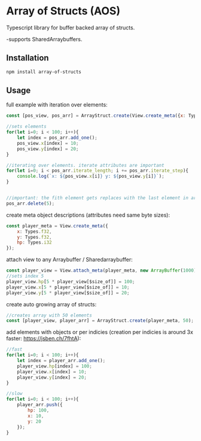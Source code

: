 # Array of Structs (AOS)

Typescript library for buffer backed array of structs.

-supports SharedArraybuffers.

## Installation

```bash
npm install array-of-structs
```

## Usage

full example with iteration over elements:
```javascript
const [pos_view, pos_arr] = ArrayStruct.create(View.create_meta({x: Types.f32, y: Types.f32}));

//sets elements
for(let i=0; i < 100; i++){
    let index = pos_arr.add_one();
    pos_view.x[index] = 10;
    pos_view.y[index] = 20;
}

//iterating over elements. iterate attributes are important
for(let i=0; i < pos_arr.iterate_length; i += pos_arr.iterate_step){
    console.log(`x: ${pos_view.x[i]} y: ${pos_view.y[i]}`);
}


//important: the fith element gets replaces with the last element in array
pos_arr.delete(5);

```

create meta object descriptions (attributes need same byte sizes):
```javascript
const player_meta = View.create_meta({
    x: Types.f32,
    y: Types.f32,
    hp: Types.i32
});
```

attach view to any Arraybuffer / Sharedarraybuffer:
```javascript
const player_view = View.attach_meta(player_meta, new ArrayBuffer(1000));
//sets index 5
player_view.hp[5 * player_view[$size_of]] = 100;
player_view.x[5 * player_view[$size_of]] = 10;
player_view.y[5 * player_view[$size_of]] = 20;

```

create auto growing array of structs:
```javascript
//creates array with 50 elements
const [player_view, player_arr] = ArrayStruct.create(player_meta, 50);
```

add elements with objects or per indicies (creation per indicies is around 3x faster: https://jsben.ch/7fhtA):
```javascript
//fast
for(let i=0; i < 100; i++){
    let index = player_arr.add_one();
    player_view.hp[index] = 100;
    player_view.x[index] = 10;
    player_view.y[index] = 20;
}

//slow
for(let i=0; i < 100; i++){
    player_arr.push({
        hp: 100,
        x: 10,
        y: 20
    });
}
```
